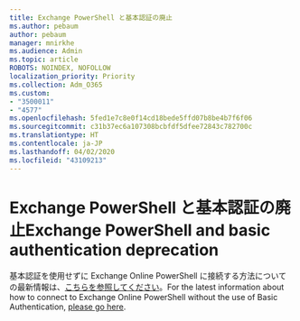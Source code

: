 ```yaml
---
title: Exchange PowerShell と基本認証の廃止
ms.author: pebaum
author: pebaum
manager: mnirkhe
ms.audience: Admin
ms.topic: article
ROBOTS: NOINDEX, NOFOLLOW
localization_priority: Priority
ms.collection: Adm_O365
ms.custom:
- "3500011"
- "4577"
ms.openlocfilehash: 5fed1e7c8e0f14cd18bede5ffd07b8be4b7f6f06
ms.sourcegitcommit: c31b37ec6a107308bcbfdf5dfee72843c782700c
ms.translationtype: HT
ms.contentlocale: ja-JP
ms.lasthandoff: 04/02/2020
ms.locfileid: "43109213"
---
```

# <a name="exchange-powershell-and-basic-authentication-deprecation"></a><span data-ttu-id="0e069-102">Exchange PowerShell と基本認証の廃止</span><span class="sxs-lookup"><span data-stu-id="0e069-102">Exchange PowerShell and basic authentication deprecation</span></span>

<span data-ttu-id="0e069-103">基本認証を使用せずに Exchange Online PowerShell に接続する方法についての最新情報は、[こちらを参照してください](https://aka.ms/psbasicauth)。</span><span class="sxs-lookup"><span data-stu-id="0e069-103">For the latest information about how to connect to Exchange Online PowerShell without the use of Basic Authentication, [please go here](https://aka.ms/psbasicauth).</span></span>
